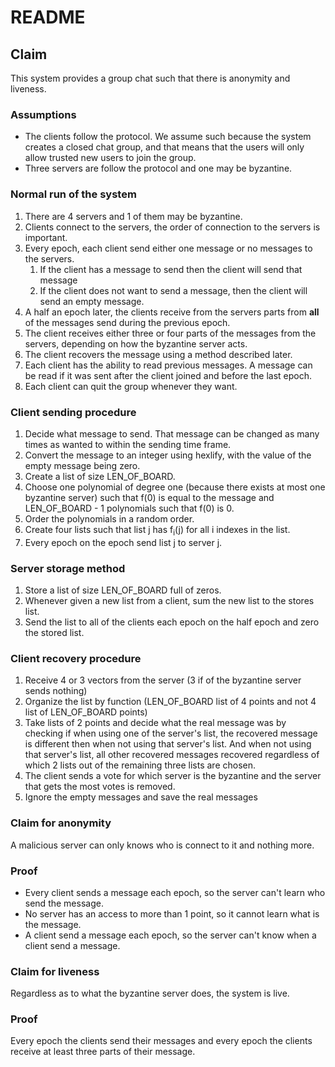 # README

## Claim 
This system provides a group chat such that there is anonymity and liveness.

### Assumptions
* The clients follow the protocol. We assume such because the system creates 
a closed chat group, and that means that the users will only allow trusted new
users to join the group.
* Three servers are follow the protocol and one may be byzantine.

### Normal run of the system
1. There are 4 servers and 1 of them may be byzantine.
1. Clients connect to the servers, the order of connection 
to the servers is important.
1. Every epoch, each client send either one message or no messages to the 
servers.
    1. If the client has a message to send then the client will send 
that message
    1. If the client does not want to send a message, then the client 
will send an empty message.
1. A half an epoch later, the clients receive from the servers parts from
**all** of the messages send during the previous epoch.
1. The client receives either three or four parts of the messages
from the servers, depending on how the byzantine server acts.
1. The client recovers the message using a method described later.
1. Each client has the ability to read previous messages. A message can 
be read if it was sent after the client joined and before the last epoch.
1. Each client can quit the group whenever they want.

### Client sending procedure
1. Decide what message to send. That message can be changed as many times
as wanted to within the sending time frame.
1. Convert the message to an integer using hexlify, with the value of the 
empty message being zero.
1. Create a list of size LEN_OF_BOARD.
1. Choose one polynomial of degree one 
(because there exists at most one byzantine  server) such that f(0) 
is equal to the message and LEN_OF_BOARD - 1 polynomials such that f(0) is 0.
1. Order the polynomials in a random order.
1. Create four lists such that list j has f<sub>i</sub>(j) for all i indexes
in the list.
1. Every epoch on the epoch send list j to server j.

### Server storage method
1. Store a list of size LEN_OF_BOARD full of zeros.
1. Whenever given a new list from a client, sum the new list to the stores list.
1. Send the list to all of the clients each epoch on the half epoch
and zero the stored list.

### Client recovery procedure
1. Receive 4 or 3 vectors from the server 
(3 if of the byzantine server sends nothing)
1. Organize the list by function 
(LEN_OF_BOARD list of 4 points and not 4 list of LEN_OF_BOARD points)
1. Take lists of 2 points and decide what the real message was by checking
if when using one of the server's list, the recovered message is different
then when not using that server's list. And when not using that server's 
list, all other recovered messages recovered regardless of which 2 lists
out of the remaining three lists are chosen.
1. The client sends a vote for which server is the byzantine and the server 
that gets the most votes is removed.
1. Ignore the empty messages and save the real messages

### Claim for anonymity
A malicious server can only knows who is connect to it and nothing more.
### Proof
* Every client sends a message each epoch, 
so the server can't learn who send the message.
* No server has an access to more than 1 point,
 so it cannot learn what is the message.
* A client send a message each epoch, 
so the server can't know when a client send a message.

### Claim for liveness
Regardless as to what the byzantine server does, the system is live.
### Proof
Every epoch the clients send their messages and every epoch the clients 
receive at least three parts of their message.
